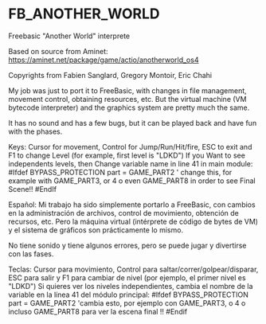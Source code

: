 # FB_ANOTHER_WORLD
Freebasic "Another World" interprete

Based on source from Aminet:
https://aminet.net/package/game/actio/anotherworld_os4

Copyrights from Fabien Sanglard, Gregory Montoir, Eric Chahi

My job was just to port it to FreeBasic, with changes in file management, movement control, obtaining resources, etc. But the virtual machine (VM bytecode interpreter) and the graphics system are pretty much the same.

It has no sound and has a few bugs, but it can be played back and have fun with the phases.

Keys:
Cursor for movement, Control for Jump/Run/Hit/fire, ESC to exit and F1 to change Level (for example, first level is "LDKD")
If you Want to see independents levels, then Change variable name in line 41 in main module:
#Ifdef BYPASS_PROTECTION
part = GAME_PART2 ' change this, for example with GAME_PART3, or 4 o even GAME_PART8 in order to see Final Scene!!
#EndIf

Español:
Mi trabajo ha sido simplemente portarlo a FreeBasic, con cambios en la administración de archivos, control de movimiento, obtención de recursos, etc. Pero la máquina virtual (intérprete de código de bytes de VM) y el sistema de gráficos son prácticamente lo mismo.

No tiene sonido y tiene algunos errores, pero se puede jugar y divertirse con las fases.

Teclas:
Cursor para movimiento, Control para saltar/correr/golpear/disparar, ESC para salir y F1 para cambiar de nivel (por ejemplo, el primer nivel es "LDKD")
Si quieres ver los niveles independientes, cambia el nombre de la variable en la línea 41 del módulo principal:
#Ifdef BYPASS_PROTECTION
part = GAME_PART2 'cambia esto, por ejemplo con GAME_PART3, o 4 o incluso GAME_PART8 para ver la escena final !!
#Endif
